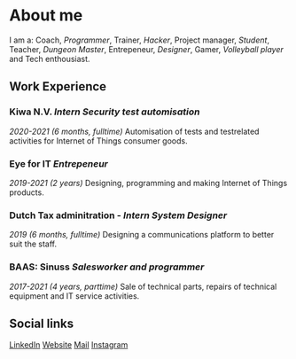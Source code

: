 # About me
I am a: Coach, *Programmer*, Trainer, *Hacker*, Project manager, *Student*, Teacher, *Dungeon Master*, Entrepeneur, *Designer*, Gamer, *Volleyball player* and Tech enthousiast.
## Work Experience
### **Kiwa N.V.** *Intern Security test automisation*
*2020-2021 (6 months, fulltime)*
Automisation of tests and testrelated activities for Internet of Things consumer goods.

### Eye for IT *Entrepeneur*
*2019-2021 (2 years)*
Designing, programming and making Internet of Things products.

### Dutch Tax adminitration - *Intern System Designer*
*2019 (6 months, fulltime)*
Designing a communications platform to better suit the staff.

### BAAS: Sinuss *Salesworker and programmer*
*2017-2021 (4 years, parttime)*
Sale of technical parts, repairs of technical equipment and IT service activities.

## Social links
[LinkedIn](https://www.linkedin.com/in/kpveldman/)
[Website](https://www.kevinpv.com)
[Mail](mailto:me@kevinpv.com)
[Instagram](https://www.instagram.com/kevinrollsdice)